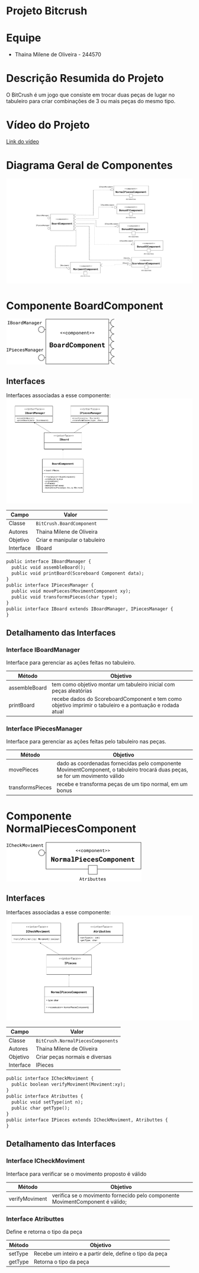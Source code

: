 # Projeto Bitcrush

# Equipe
* Thaina Milene de Oliveira - 244570

# Descrição Resumida do Projeto
O BitCrush é um jogo que consiste em trocar duas peças de lugar no tabuleiro para criar combinações de 3 ou mais peças do mesmo tipo.

# Vídeo do Projeto
[Link do vídeo](https://drive.google.com/file/d/1cZREXR3dypyyvbGZF23Ii20eB0uwlEGt/view?usp=sharing)

# Diagrama Geral de Componentes
![Diagrama geral de componentes](Diagrama_Geral_de_componentes.png)

# Componente BoardComponent
![BoardComponent](BoardComponent.png)

## Interfaces

Interfaces associadas a esse componente:
![Interfaces do BoardComponent](Interfaces_BoardC.png)

Campo | Valor
----- | -----
Classe | `BitCrush.BoardComponent`
Autores | Thaina Milene de Oliveira
Objetivo | Criar e manipular o tabuleiro
Interface | IBoard
~~~
public interface IBoardManager {
  public void assembleBoard();
  public void printBoard(Scoreboard Component data);
}
public interface IPiecesManager {
  public void movePieces(MovimentComponent xy);
  public void transformsPieces(char type);
}
public interface IBoard extends IBoardManager, IPiecesManager {
}
~~~

## Detalhamento das Interfaces

### Interface IBoardManager
Interface para gerenciar as ações feitas no tabuleiro.

Método | Objetivo
-------| --------
assembleBoard | tem como objetivo montar um tabuleiro inicial com peças aleatórias
printBoard | recebe dados do ScoreboardComponent e tem como objetivo imprimir o tabuleiro e a pontuação e rodada atual

### Interface IPiecesManager
Interface para gerenciar as ações feitas pelo tabuleiro nas peças.

Método | Objetivo
-------| --------
movePieces | dado as coordenadas fornecidas pelo componente MovimentComponent, o tabuleiro trocará duas peças, se for um movimento válido
transformsPieces | recebe e transforma peças de um tipo normal, em um bonus

# Componente NormalPiecesComponent
![BoardComponent](NormalPiecesComponent.png)

## Interfaces

Interfaces associadas a esse componente:
![Interfaces do NormalPiecesComponent](Interfaces_NormalPiecesC.png)

Campo | Valor
----- | -----
Classe | `BitCrush.NormalPiecesComponents`
Autores | Thaina Milene de Oliveira
Objetivo | Criar peças normais e diversas
Interface | IPieces
~~~
public interface ICheckMoviment {
  public boolean verifyMoviment(Moviment:xy);
}
public interface Atributtes {
  public void setType(int n);
  public char getType();
}
public interface IPieces extends ICheckMoviment, Atributtes {
}
~~~

## Detalhamento das Interfaces

### Interface ICheckMoviment
Interface para verificar se o movimento proposto é válido

Método | Objetivo
-------| --------
verifyMoviment | verifica se o movimento fornecido pelo componente MovimentComponent é válido;

### Interface Atributtes
Define e retorna o tipo da peça

Método | Objetivo
-------| --------
setType | Recebe um inteiro e a partir dele, define o tipo da peça
getType | Retorna o tipo da peça

